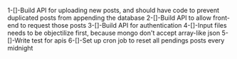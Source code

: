1-[]-Build API for uploading new posts, and should have code to prevent duplicated posts from appending the database
2-[]-Build API to allow front-end to request those posts
3-[]-Build API for authentication
4-[]-Input files needs to be objectilize first, because mongo don't accept array-like json
5-[]-Write test for apis
6-[]-Set up cron job to reset all pendings posts every midnight